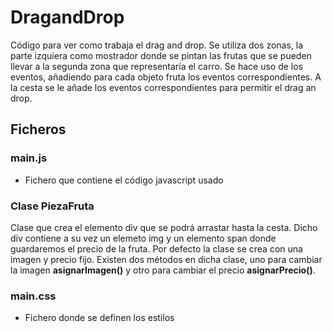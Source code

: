 # DragandDrop
Código para ver como trabaja el drag and drop.
Se utiliza dos zonas, la parte izquiera como mostrador donde se pintan las frutas que se pueden llevar a la segunda zona que representaría el carro.
Se hace uso de los eventos, añadiendo para cada objeto fruta los eventos correspondientes. A la cesta se le añade los eventos correspondientes para permitir el drag an drop.

## Ficheros
### main.js 
* Fichero que contiene el código javascript usado

### Clase PiezaFruta
Clase que crea el elemento div que se podrá arrastar hasta la cesta. Dicho div contiene a su vez un elemeto img y un elemento span donde guardaremos el precio de la fruta.
Por defecto la clase se crea con una imagen y precio fijo.
Existen dos métodos en dicha clase, uno para cambiar la imagen **asignarImagen()** y otro para cambiar el precio **asignarPrecio()**.

### main.css
* Fichero donde se definen los estilos 

